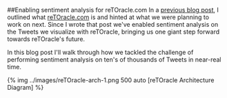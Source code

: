 ##Enabling sentiment analysis for reTOracle.com 
In a [previous blog post](), I outlined what [reTOracle.com](http://reTOracle.com) is and hinted at what we were planning to work on next. Since I wrote that post we've enabled sentiment analysis on the Tweets we visualize with reTOracle, bringing us one giant step forward towards reTOracle's future. 

In this blog post I'll walk through how we tackled the challenge of performing sentiment analysis on ten's of thousands of Tweets in near-real time. 

{% img ../images/reTOracle-arch-1.png 500 auto [reTOracle Architecture Diagram] %}


